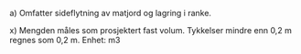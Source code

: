 a) Omfatter sideflytning av matjord og lagring i ranke.

x) Mengden måles som prosjektert fast volum. Tykkelser mindre enn 0,2 m regnes som 0,2 m. Enhet: m3

